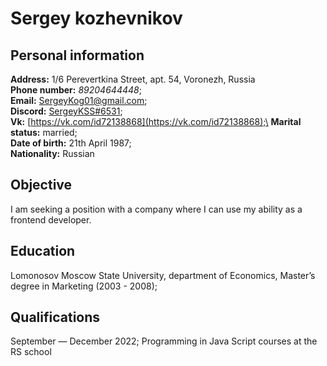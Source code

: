 # Sergey kozhevnikov
## Personal information
**Address:** 1/6 Perevertkina Street, apt. 54, Voronezh, Russia\
**Phone number:**
*89204644448*;\
**Email:** SergeyKog01@gmail.com;\
**Discord:** [SergeyKSS#6531](SergeyKSS#6531);\
**Vk:** [https://vk.com/id72138868](https://vk.com/id72138868);\
**Marital status:** married;\
**Date of birth:**	21th April 1987;\
**Nationality:**	Russian

## Objective
I am seeking a position with a company where I can use my ability as a frontend developer.

## Education
Lomonosov Moscow State University, department of Economics, Master’s degree in Marketing (2003 - 2008);

## Qualifications
September — December 2022; Programming in Java Script courses at the RS school
